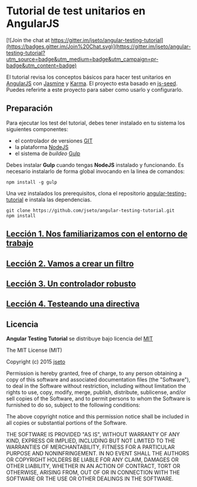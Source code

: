 Tutorial de test unitarios en AngularJS
=======================================

[![Join the chat at https://gitter.im/jseto/angular-testing-tutorial](https://badges.gitter.im/Join%20Chat.svg)](https://gitter.im/jseto/angular-testing-tutorial?utm_source=badge&utm_medium=badge&utm_campaign=pr-badge&utm_content=badge)

El tutorial revisa los conceptos básicos para hacer test unitarios en [AngularJS][angular] con [Jasmine][jasmine] y [Karma][karma].
El proyecto esta basado en [js-seed][jsseed]. Puedes referirte a este proyecto para saber como usarlo y configurarlo.

Preparación
-----------

Para ejecutar los test del tutorial, debes tener instalado en tu sistema los siguientes componentes:

- el controlador de versiones [GIT][git]
- la plataforma [NodeJS][node]
- el sistema de _buildeo_ [Gulp][gulp]

Debes instalar **Gulp** cuando tengas **NodeJS** instalado y funcionando. Es necesario instalarlo de forma global invocando en la linea de comandos:

```
npm install -g gulp
```

Una vez instalados los prerequisitos, clona el repositorio [angular-testing-tutorial][angular-testing-tutorial] e instala las dependencias.

```
git clone https://github.com/jseto/angular-testing-tutorial.git
npm install
```

[Lección 1. Nos familiarizamos con el entorno de trabajo](https://github.com/jseto/angular-testing-tutorial/tree/master/lecciones/leccion1.md)
---------------------------------------------------------

[Lección 2. Vamos a crear un filtro](https://github.com/jseto/angular-testing-tutorial/tree/master/lecciones/leccion2.md)
------------------------------------

[Lección 3. Un controlador robusto](https://github.com/jseto/angular-testing-tutorial/tree/master/lecciones/leccion3.md)
-----------------------------------

[Lección 4. Testeando una directiva](https://github.com/jseto/angular-testing-tutorial/tree/master/lecciones/leccion4.md)
------------------------------------

Licencia
--------

__Angular Testing Tutorial__ se distribuye bajo licencia del [MIT](http://opensource.org/licenses/MIT)

The MIT License (MIT)

Copyright (c) 2015 [jseto](http://github.com/jseto)

Permission is hereby granted, free of charge, to any person obtaining a copy
of this software and associated documentation files (the "Software"), to deal
in the Software without restriction, including without limitation the rights
to use, copy, modify, merge, publish, distribute, sublicense, and/or sell
copies of the Software, and to permit persons to whom the Software is
furnished to do so, subject to the following conditions:

The above copyright notice and this permission notice shall be included in
all copies or substantial portions of the Software.

THE SOFTWARE IS PROVIDED "AS IS", WITHOUT WARRANTY OF ANY KIND, EXPRESS OR
IMPLIED, INCLUDING BUT NOT LIMITED TO THE WARRANTIES OF MERCHANTABILITY,
FITNESS FOR A PARTICULAR PURPOSE AND NONINFRINGEMENT. IN NO EVENT SHALL THE
AUTHORS OR COPYRIGHT HOLDERS BE LIABLE FOR ANY CLAIM, DAMAGES OR OTHER
LIABILITY, WHETHER IN AN ACTION OF CONTRACT, TORT OR OTHERWISE, ARISING FROM,
OUT OF OR IN CONNECTION WITH THE SOFTWARE OR THE USE OR OTHER DEALINGS IN
THE SOFTWARE.

[git]: http://git-scm.com/
[bower]: http://bower.io
[npm]: https://www.npmjs.org/
[node]: http://nodejs.org
[protractor]: https://github.com/angular/protractor
[jasmine]: http://jasmine.github.io
[karma]: http://karma-runner.github.io
[travis]: http://travis-ci.org/
[loopback]: http://loopback.io/
[angular]: http://angularjs.org
[passport]: http://passportjs.org/
[bootstrap]: http://getbootstrap.com/
[fontawesome]: http://fortawesome.github.io/Font-Awesome/
[heroku]: http://heroku.com
[less]: http://lesscss.org
[jslib]: http://github.com/jseto/jsLib
[jasmine-node]: http://github.com/mhevery/jasmine-node
[gulp]: http://gulpjs.com/
[jsseed]: http://github.com/jseto/js-seed.git
[angular-testing-tutorial]: http://github.com/jseto/angular-testing-tutorial.git
[sublime]: http://www.sublimetext.com/3
[jasmine-scaffold]: https://packagecontrol.io/packages/Jasmine%20Scaffold
